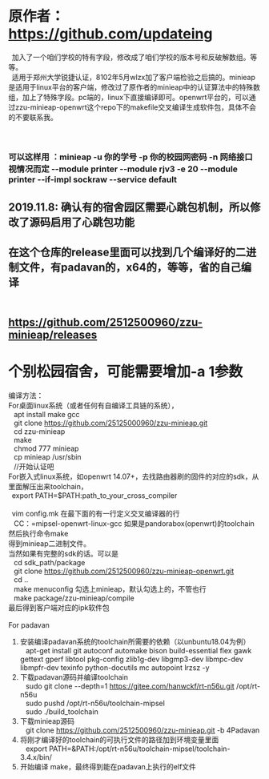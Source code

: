 
# 原作者：https://github.com/updateing <br> 

&ensp;加入了一个咱们学校的特有字段，修改成了咱们学校的版本号和反破解数组。等等。<br> 
&ensp;适用于郑州大学锐捷认证，8102年5月wlzx加了客户端检验之后搞的。minieap是适用于linux平台的客户端，修改过了原作者的minieap中的认证算法中的特殊数组，加上了特殊字段。pc端的，linux下直接编译即可。openwrt平台的，可以通过zzu-minieap-openwrt这个repo下的makefile交叉编译生成软件包，具体不会的不要联系我。
<br><br>
&ensp;
### 可以这样用 ：minieap -u 你的学号 -p 你的校园网密码 -n 网络接口视情况而定 --module printer --module rjv3 -e 20 --module printer --if-impl sockraw --service default
## 2019.11.8: 确认有的宿舍园区需要心跳包机制，所以修改了源码启用了心跳包功能
## 在这个仓库的release里面可以找到几个编译好的二进制文件，有padavan的，x64的，等等，省的自己编译
## <br>https://github.com/2512500960/zzu-minieap/releases

# 个别松园宿舍，可能需要增加-a 1参数

编译方法：<br> 
  For桌面linux系统（或者任何有自编译工具链的系统），<br> 
  &ensp; apt install make gcc <br>
  &ensp; git clone https://github.com/25125000960/zzu-minieap.git <br> 
  &ensp; cd zzu-minieap <br> 
  &ensp; make <br> 
  &ensp; chmod 777 minieap <br> 
  &ensp; cp minieap /usr/sbin <br> 
   &ensp; //开始认证吧
   <br> 
  For嵌入式linux系统，如openwrt 14.07+，去找路由器刷的固件的对应的sdk，从里面解压出来toolchain， <br> 
  &ensp;export PATH=$PATH:path_to_your_cross_compiler <br>  
  &ensp;vim config.mk 在最下面的有一行定义交叉编译器的行 <br> 
  &ensp; CC：=mipsel-openwrt-linux-gcc 如果是pandorabox(openwrt)的toolchain <br> 
  然后执行命令make <br> 
  得到minieap二进制文件。<br> 
  当然如果有完整的sdk的话。可以是 <br> 
  &ensp; cd sdk_path/package <br> 
  &ensp; git clone https://github.com/2512500960/zzu-minieap-openwrt.git <br> 
  &ensp; cd .. <br> 
  &ensp; make menuconfig 勾选上minieap，默认勾选上的，不管也行 <br> 
  &ensp; make package/zzu-minieap/compile <br> 
  最后得到客户端对应的ipk软件包 <br>  <br> 
  For padavan <br>
  1. 安装编译padavan系统的toolchain所需要的依赖（以unbuntu18.04为例）<br>
   &ensp; apt-get install git autoconf automake bison build-essential flex gawk gettext gperf libtool pkg-config zlib1g-dev libgmp3-dev libmpc-dev libmpfr-dev texinfo python-docutils mc autopoint lrzsz -y<br>
  2. 下载padavan源码并编译toolchain<br>
  &ensp; sudo git clone --depth=1 https://gitee.com/hanwckf/rt-n56u.git /opt/rt-n56u <br>
  &ensp; sudo pushd /opt/rt-n56u/toolchain-mipsel<br>
  &ensp; sudo ./build_toolchain<br>
  3. 下载minieap源码<br>
  &ensp; git clone https://github.com/2512500960/zzu-minieap.git -b 4Padavan <br>
  4. 将刚才编译好的toolchain的可执行文件的路径加到环境变量里面<br>
  &ensp; export PATH=&PATH:/opt/rt-n56u/toolchain-mipsel/toolchain-3.4.x/bin/ <br>
  5. 开始编译 make，最终得到能在padavan上执行的elf文件
  

